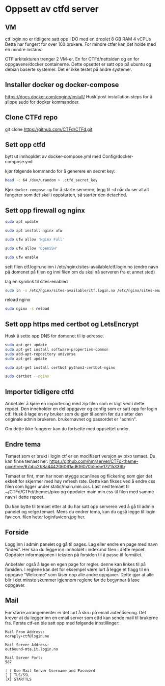 # Oppsett av ctfd server

## VM
ctf.login.no er tidligere satt opp i DO med en droplet 8 GB RAM 4 vCPUs
Dette har fungert for over 100 brukere. For mindre ctfer kan det holde med en mindre instans.

CTF arkitekturen trenger 2 VM-er. En for CTFd/nettsiden og en for oppgavene/docker containerne.
Dette opsettet er satt opp på ubuntu og debian baserte systemer. Det er ikke testet på andre systemer.

## Installer docker og docker-compose

https://docs.docker.com/engine/install/
Husk post installation steps for å slippe sudo for docker kommandoer.


## Clone CTFd repo

git clone https://github.com/CTFd/CTFd.git


## Sett opp ctfd

bytt ut innhopldet av docker-compose.yml med Config/docker-compose.yml

kjør følgende kommando for å generere en secret key:
```bash
head -c 64 /dev/urandom > .ctfd_secret_key
```

Kjør `docker-compose up` for å starte serveren, legg til -d når du ser at alt fungerer som det skal i oppstarten, så starter den detached.


## Sett opp firewall og nginx

```bash
sudo apt update

sudo apt install nginx ufw

sudo ufw allow 'Nginx Full'

sudo ufw allow 'OpenSSH'

sudo ufw enable
```

sett filen ctf.login.no inn i /etc/nginx/sites-available/ctf.login.no
(endre navn på domenet på filen og inni filen om du skal nå serveren fra et annet sted)

lag en symlink til sites-enabled
```bash
sudo ln -s /etc/nginx/sites-available/ctf.login.no /etc/nginx/sites-enabled/ctf.login.no
```

reload nginx
```bash
sudo nginx -s reload
```


## Sett opp https med certbot og LetsEncrypt

Husk å sette opp DNS for domenet til ip adresse.

```bash
sudo apt-get update
sudo apt-get install software-properties-common
sudo add-apt-repository universe
sudo apt-get update

sudo apt-get install certbot python3-certbot-nginx
```

```bash
sudo certbot --nginx
```


## Importer tidligere ctfd

Anbefaler å kjøre en importering med zip filen som er lagt ved i dette repoet. Den inneholder en del oppgaver og config som er satt opp for login ctf. Husk å lage en ny bruker som du gjør til admin før du sletter den originale admin brukeren. brukernavnet og passordet er "admin".

Om dette ikke fungerer kan du fortsette med oppsettet under.


## Endre tema

Temaet som er brukt i login ctf er en modifisert versjon av pixo temaet. Du kan finne temaet her: https://github.com/hmrserver/CTFd-theme-pixo/tree/67abc2b8a444206061ad6f6070b5e5e17215336b

Temaet er fint, men har noen stygge scanlines og flickering som gjør det ekkelt for skjermer med høy refresh rate. Dette kan fikses ved å endre css filen som ligger under static/main.min.css. Last ned temaet til ~/CTFd/CTFd/themes/pixo og oppdater main.min.css til filen med samme navn i dette repoet.

Du kan bytte til temaet etter at du har satt opp serveren ved å gå til admin panelet og velge temaet.
Mens du endrer tema, kan du også legge til login favicon. filen heter loginfavicon.jpg her.


## Forside

Logg inn i admin panelet og gå til pages. Lag eller endre en page med navn "index". Her kan du legge inn innholdet i index.md filen i dette repoet. Oppdater informasjonen i teksten på forsiden til å passe til formålet.

Anbefaler også å lage en egen page for regler. denne kan linkes til på forsiden. I reglene kan det for eksempel være lurt å legge et flagg til en oppgave "Welcome" som låser opp alle andre oppgaver. Dette gjør at alle blir i det minste skummer igjennom reglene før de begynner å løse oppgaver.


## Mail

For større arrangementer er det lurt å skru på email autentisering. Det krever at du legger inn en email server som ctfd kan sende mail til brukerne fra. Første ctf-en ble satt opp med følgende innstillinger:

```
Mail From Address:
noreply+ctf@login.no

Mail Server Address:
outbound-mta.it.login.no

Mail Server Port:
587

[ ] Use Mail Server Username and Password
[ ] TLS/SSL
[X] STARTTLS
```